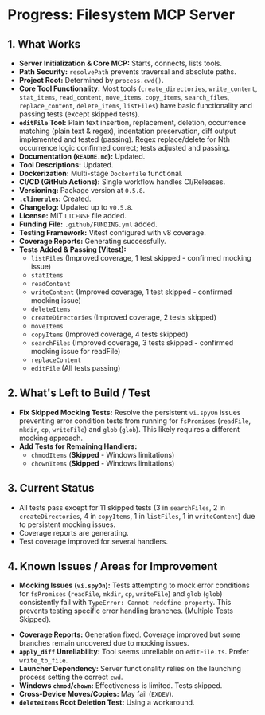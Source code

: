 <!-- Version: 4.16 | Last Updated: 2025-04-06 | Updated By: Roo -->
# Progress: Filesystem MCP Server

## 1. What Works

- **Server Initialization & Core MCP:** Starts, connects, lists tools.
- **Path Security:** `resolvePath` prevents traversal and absolute paths.
- **Project Root:** Determined by `process.cwd()`.
- **Core Tool Functionality:** Most tools (`create_directories`, `write_content`, `stat_items`, `read_content`, `move_items`, `copy_items`, `search_files`, `replace_content`, `delete_items`, `listFiles`) have basic functionality and passing tests (except skipped tests).
- **`editFile` Tool:** Plain text insertion, replacement, deletion, occurrence matching (plain text & regex), indentation preservation, diff output implemented and tested (passing). Regex replace/delete for Nth occurrence logic confirmed correct; tests adjusted and passing.
- **Documentation (`README.md`):** Updated.
- **Tool Descriptions:** Updated.
- **Dockerization:** Multi-stage `Dockerfile` functional.
- **CI/CD (GitHub Actions):** Single workflow handles CI/Releases.
- **Versioning:** Package version at `0.5.8`.
- **`.clinerules`:** Created.
- **Changelog:** Updated up to `v0.5.8`.
- **License:** MIT `LICENSE` file added.
- **Funding File:** `.github/FUNDING.yml` added.
- **Testing Framework:** Vitest configured with v8 coverage.
- **Coverage Reports:** Generating successfully.
- **Tests Added & Passing (Vitest):**
    - `listFiles` (Improved coverage, 1 test skipped - confirmed mocking issue)
    - `statItems`
    - `readContent`
    - `writeContent` (Improved coverage, 1 test skipped - confirmed mocking issue)
    - `deleteItems`
    - `createDirectories` (Improved coverage, 2 tests skipped)
    - `moveItems`
    - `copyItems` (Improved coverage, 4 tests skipped)
    - `searchFiles` (Improved coverage, 3 tests skipped - confirmed mocking issue for readFile)
    - `replaceContent`
    - `editFile` (All tests passing)

## 2. What's Left to Build / Test

- **Fix Skipped Mocking Tests:** Resolve the persistent `vi.spyOn` issues preventing error condition tests from running for `fsPromises` (`readFile`, `mkdir`, `cp`, `writeFile`) and `glob` (`glob`). This likely requires a different mocking approach.
- **Add Tests for Remaining Handlers:**
    - `chmodItems` (**Skipped** - Windows limitations)
    - `chownItems` (**Skipped** - Windows limitations)

## 3. Current Status

- All tests pass except for 11 skipped tests (3 in `searchFiles`, 2 in `createDirectories`, 4 in `copyItems`, 1 in `listFiles`, 1 in `writeContent`) due to persistent mocking issues.
- Coverage reports are generating.
- Test coverage improved for several handlers.

## 4. Known Issues / Areas for Improvement

- **Mocking Issues (`vi.spyOn`):** Tests attempting to mock error conditions for `fsPromises` (`readFile`, `mkdir`, `cp`, `writeFile`) and `glob` (`glob`) consistently fail with `TypeError: Cannot redefine property`. This prevents testing specific error handling branches. (Multiple Tests Skipped).
<!-- Removed duplicate line -->
- **Coverage Reports:** Generation fixed. Coverage improved but some branches remain uncovered due to mocking issues.
- **`apply_diff` Unreliability:** Tool seems unreliable on `editFile.ts`. Prefer `write_to_file`.
- **Launcher Dependency:** Server functionality relies on the launching process setting the correct `cwd`.
- **Windows `chmod`/`chown`:** Effectiveness is limited. Tests skipped.
- **Cross-Device Moves/Copies:** May fail (`EXDEV`).
- **`deleteItems` Root Deletion Test:** Using a workaround.
